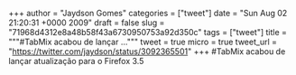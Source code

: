 
+++
author = "Jaydson Gomes"
categories = ["tweet"]
date = "Sun Aug 02 21:20:31 +0000 2009"
draft = false
slug = "71968d4312e8a48b58f43a6730950753a92d350c"
tags = ["tweet"]
title = """#TabMix acabou de lançar ..."""
tweet = true
micro = true
tweet_url = "https://twitter.com/jaydson/status/3092365501"
+++
#TabMix acabou de lançar atualização para o Firefox 3.5
